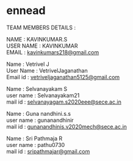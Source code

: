 # ennead
TEAM MEMBERS DETAILS : 

NAME : KAVINKUMAR.S <br>
USER NAME : KAVINKUMAR <br>
EMAIL : kavinkumars218@gmail.com <br>
 
Name : Vetrivel J <br>
User Name : VetrivelJaganathan <br>
Email id : vetriveljaganathan5125@gmail.com

Name : Selvanayakam S <br> 
user name : Selvanayakam21<br>
mail id : selvanayagam.s2020eee@sece.ac.in<br>

Name : Guna nandhini.s.s <br> 
user name : gunanandhinir <br>
mail id : gunanandhinis.v2020mech@sece.ac.in<br>

Name : Sri Pathmaja R <br>
user name : pathu0730 <br>
mail id : sripathmajar@gmail.com<br> 
